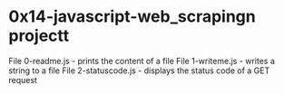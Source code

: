 # 0x14-javascript-web_scrapingn projectt
File 0-readme.js - prints the content of a file
File 1-writeme.js - writes a string to a file
File 2-statuscode.js - displays the status code of a GET request
